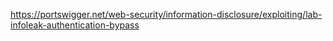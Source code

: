 https://portswigger.net/web-security/information-disclosure/exploiting/lab-infoleak-authentication-bypass

